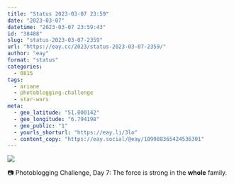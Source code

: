 ```yaml
---
title: "Status 2023-03-07 23:59"
date: "2023-03-07"
datetime: "2023-03-07 23:59:43"
id: "38488"
slug: "status-2023-03-07-2359"
url: "https://eay.cc/2023/status-2023-03-07-2359/"
author: "eay"
format: "status"
categories:
  - 0815
tags:
  - ariane
  - photoblogging-challenge
  - star-wars
meta:
  - geo_latitude: "51.000142"
  - geo_longitude: "6.794198"
  - geo_public: "1"
  - yourls_shorturl: "https://eay.li/3lo"
  - content_copy: "https://eay.social/@eay/109988365424536301"
---
```


![](https://eay.cc/uploads/2023/mb-7-whole.jpg)

📷 Photoblogging Challenge, Day 7: The force is strong in the **whole** family.
